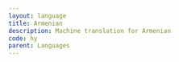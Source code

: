 ```yaml
---
layout: language
title: Armenian
description: Machine translation for Armenian
code: hy
parent: Languages
---
```

